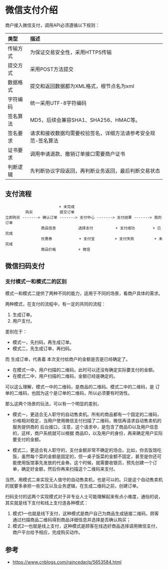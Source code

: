 # 微信支付介绍




商户接入微信支付，调用API必须遵循以下规则：

| 类型     | 描述     |
| :------------- | :------------- |
| 传输方式	| 为保证交易安全性，采用HTTPS传输|
| 提交方式	| 采用POST方法提交|
| 数据格式	| 提交和返回数据都为XML格式，根节点名为xml|
| 字符编码	| 统一采用UTF-8字符编码|
| 签名算法	| MD5，后续会兼容SHA1、SHA256、HMAC等。|
| 签名要求	| 请求和接收数据均需要校验签名，详细方法请参考安全规范-签名算法|
| 证书要求	| 调用申请退款、撤销订单接口需要商户证书|
| 判断逻辑	| 先判断协议字段返回，再判断业务返回，最后判断交易状态|


## 支付流程
```
                        + 未完成
         购买            提交订单
立即购买 -------> 确认订单 -------> 支付中心 -------> 支付结果 -------> 我的订单
                商品信息          选择支付          + 支付成功        + 已完成
                优惠券            + 支付宝         + 支付失败         + 未完成
                商品价格          + 微信
```


## 微信扫码支付
### 支付模式一和模式二的区别

模式一和模式二提供了两种不同的能力，适用于不同的场景，看商户具体的需求。

两种模式，在支付的流程中，有一定的共同的流程：
1. 生成订单。
2. 用户支付。

差别在于：
- 模式一，先扫码，再生成订单。
- 模式二，先生成订单，再扫码。

而 生成订单，代表着 本次支付给商户的金额是否是已经确定了。
- 在模式一中，用户扫描的二维码，此时可以还没有确定实际要支付的金额。
- 在模式二中，用户扫描的二维码，金额已经是确定的。

可以这么理解，模式一中的二维码，是商品的二维码。模式二中的二维码，是 订单的二维码，也因为这个是订单的二维码，所以必须要有时效性。


那么这两个场景的玩法，可以有一个明显的差别，
- 模式一，更适合无人职守的自动售卖机。所有的商品都有一个固定的二维码，价格相对稳定，当用户使用微信支付扫描了二维码，微信再请求自动售卖机的服务提供商的 后台接口，注意，这个请求中，是包含了商品ID以及用户信息的，这样，商户系统就可以根据 商品ID，以及用户的身份，再来确定用户实际要支付的金额。

- 模式二，更适合有人职守的，支付金额非常不确定的场合。比如，你去饭馆吃饭，虽然每个菜的金额是固定的，但一桌子饭菜的金额不固定，甚至是你还可能使用饭馆事先发放的代金券。这个时候，就需要收银员，预先创建一个订单，确定好金额，然后你再来扫描这个二维码来支付。

当然，用模式二来实现无人值守的自动售卖机，也是可以的。只是这个自动售卖机的就要多承担一些交互以及业务逻辑，在生成二维码之前，创建订单。


扫码支付的这两个实现模式对于非专业人士可能理解起来有点小难度，通俗的说，其实就是线下支付和线上支付连各种模式：
1. 模式1—也就是线下支付，这种模式是商户自己为商品生成链接二维码，顾客通过扫描商品二维码得到商品详细信息并选择是否确认购买；
2. 模式2—也就是线上支付，这种模式是顾客在线选好商品选择调用微信支付，商户平台给予相应，完成购买动作。

## 参考
- https://www.cnblogs.com/raincedar/p/5653584.html

